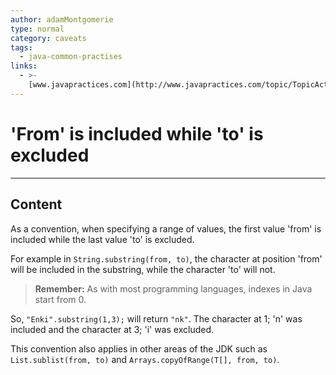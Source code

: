 ```yaml
---
author: adamMontgomerie
type: normal
category: caveats
tags:
  - java-common-practises
links:
  - >-
    [www.javapractices.com](http://www.javapractices.com/topic/TopicAction.do?Id=214){website}
---
```


# 'From' is included while 'to' is excluded


---

## Content

As a convention, when specifying a range of values, the first value 'from' is included while the last value 'to' is excluded. 

For example in `String.substring(from, to)`, the character at position 'from' will be included in the substring, while the character 'to' will not.

> **Remember:** As with most programming languages, indexes in Java start from 0.

So, `"Enki".substring(1,3);` will return `"nk"`. The character at 1; 'n' was included and the character at 3; 'i' was excluded.

This convention also applies in other areas of the JDK such as `List.sublist(from, to)` and `Arrays.copyOfRange(T[], from, to)`.
 
